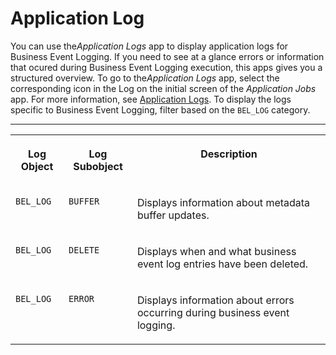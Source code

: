 <!-- loiofe20f1aab7aa4068ad3c13d28952ad7e -->

# Application Log

You can use the*Application Logs* app to display application logs for Business Event Logging. If you need to see at a glance errors or information that ocured during Business Event Logging execution, this apps gives you a structured overview. To go to the*Application Logs* app, select the corresponding icon in the Log on the initial screen of the *Application Jobs* app. For more information, see [Application Logs](../30-development/application-logs-091bec9.md). To display the logs specific to Business Event Logging, filter based on the `BEL_LOG` category.

****


<table>
<tr>
<th valign="top">

Log Object

</th>
<th valign="top">

Log Subobject

</th>
<th valign="top">

Description

</th>
</tr>
<tr>
<td valign="top">

`BEL_LOG`

</td>
<td valign="top">

`BUFFER`

</td>
<td valign="top">

Displays information about metadata buffer updates.

</td>
</tr>
<tr>
<td valign="top">

`BEL_LOG`

</td>
<td valign="top">

`DELETE`

</td>
<td valign="top">

Displays when and what business event log entries have been deleted.

</td>
</tr>
<tr>
<td valign="top">

`BEL_LOG`

</td>
<td valign="top">

`ERROR`

</td>
<td valign="top">

Displays information about errors occurring during business event logging.

</td>
</tr>
</table>

